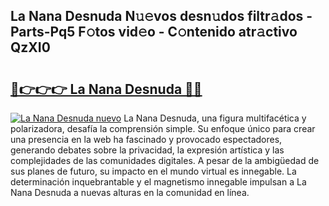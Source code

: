 ## La Nana Desnuda N𝚞𝚎vos desn𝚞dos filtr𝚊dos - Parts-Pq5 F𝚘tos vid𝚎o - C𝚘ntenido atr𝚊ctivo QzXI0

# <h2><a href="http://mb4r1lq.tromn.icu/?c=La+Nana+Desnuda">🔗👉👉👉 La Nana Desnuda 🔗🔗</a></h2>

[![La Nana Desnuda nuevo](https://i.imgur.com/pEAQMta.gif)](http://mb4r1lq.tromn.icu/?c=La+Nana+Desnuda)
La Nana Desnuda, una figura multifacética y polarizadora, desafía la comprensión simple. Su enfoque único para crear una presencia en la web ha fascinado y provocado espectadores, generando debates sobre la privacidad, la expresión artística y las complejidades de las comunidades digitales. A pesar de la ambigüedad de sus planes de futuro, su impacto en el mundo virtual es innegable. La determinación inquebrantable y el magnetismo innegable impulsan a La Nana Desnuda a nuevas alturas en la comunidad en línea.
